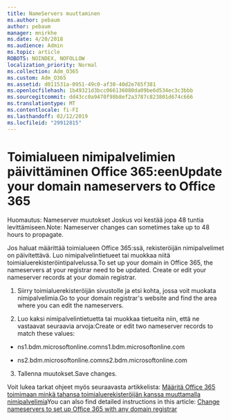 ```yaml
---
title: NameServers muuttaminen
ms.author: pebaum
author: pebaum
manager: mnirkhe
ms.date: 4/20/2018
ms.audience: Admin
ms.topic: article
ROBOTS: NOINDEX, NOFOLLOW
localization_priority: Normal
ms.collection: Adm_O365
ms.custom: Adm_O365
ms.assetid: d011531a-0951-49c0-af30-40d2e765f381
ms.openlocfilehash: 1b49321d3bcc066136080da09be6d534ec3c3bbb
ms.sourcegitcommit: dd43cc0a9470f98b8ef2a3787c823801d674c666
ms.translationtype: MT
ms.contentlocale: fi-FI
ms.lasthandoff: 02/12/2019
ms.locfileid: "29912815"
---
```

# <a name="update-your-domain-nameservers-to-office-365"></a><span data-ttu-id="72b2e-102">Toimialueen nimipalvelimien päivittäminen Office 365:een</span><span class="sxs-lookup"><span data-stu-id="72b2e-102">Update your domain nameservers to Office 365</span></span>

<span data-ttu-id="72b2e-103">Huomautus: Nameserver muutokset Joskus voi kestää jopa 48 tuntia levittämiseen.</span><span class="sxs-lookup"><span data-stu-id="72b2e-103">Note: Nameserver changes can sometimes take up to 48 hours to propagate.</span></span>
  
<span data-ttu-id="72b2e-p101">Jos haluat määrittää toimialueen Office 365:ssä, rekisteröijän nimipalvelimet on päivitettävä. Luo nimipalvelintietueet tai muokkaa niitä toimialuerekisteröintipalvelussa.</span><span class="sxs-lookup"><span data-stu-id="72b2e-p101">To set up your domain in Office 365, the nameservers at your registrar need to be updated. Create or edit your nameserver records at your domain registrar.</span></span>
  
1. <span data-ttu-id="72b2e-106">Siirry toimialuerekisteröijän sivustolle ja etsi kohta, jossa voit muokata nimipalvelimia.</span><span class="sxs-lookup"><span data-stu-id="72b2e-106">Go to your domain registrar's website and find the area where you can edit the nameservers.</span></span>
    
2. <span data-ttu-id="72b2e-107">Luo kaksi nimipalvelintietuetta tai muokkaa tietueita niin, että ne vastaavat seuraavia arvoja:</span><span class="sxs-lookup"><span data-stu-id="72b2e-107">Create or edit two nameserver records to match these values:</span></span>
    
  - <span data-ttu-id="72b2e-108">ns1.bdm.microsoftonline.com</span><span class="sxs-lookup"><span data-stu-id="72b2e-108">ns1.bdm.microsoftonline.com</span></span>
    
  - <span data-ttu-id="72b2e-109">ns2.bdm.microsoftonline.com</span><span class="sxs-lookup"><span data-stu-id="72b2e-109">ns2.bdm.microsoftonline.com</span></span>
    
3. <span data-ttu-id="72b2e-110">Tallenna muutokset.</span><span class="sxs-lookup"><span data-stu-id="72b2e-110">Save changes.</span></span>
    
<span data-ttu-id="72b2e-111">Voit lukea tarkat ohjeet myös seuraavasta artikkelista: [Määritä Office 365 toimimaan minkä tahansa toimialuerekisteröijän kanssa muuttamalla nimipalvelimia](https://support.office.com/article/Change-nameservers-at-any-domain-registrar-to-set-up-Office-365-a8b487a9-2a45-4581-9dc4-5d28a47010a2.aspx)</span><span class="sxs-lookup"><span data-stu-id="72b2e-111">You can also find detailed instructions in this article: [Change nameservers to set up Office 365 with any domain registrar](https://support.office.com/article/Change-nameservers-at-any-domain-registrar-to-set-up-Office-365-a8b487a9-2a45-4581-9dc4-5d28a47010a2.aspx)</span></span>
  

